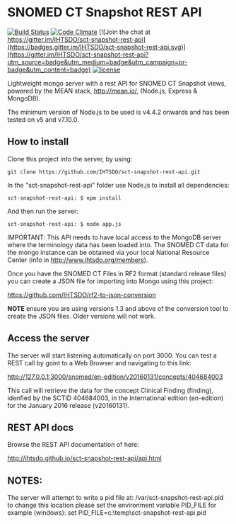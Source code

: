 # SNOMED CT Snapshot REST API

[![Build Status](https://travis-ci.org/IHTSDO/sct-snapshot-rest-api.svg?branch=master)](https://travis-ci.org/IHTSDO/sct-snapshot-rest-api) [![Code Climate](https://codeclimate.com/github/IHTSDO/sct-snapshot-rest-api/badges/gpa.svg)](https://codeclimate.com/github/IHTSDO/sct-snapshot-rest-api) [![Join the chat at https://gitter.im/IHTSDO/sct-snapshot-rest-api](https://badges.gitter.im/IHTSDO/sct-snapshot-rest-api.svg)](https://gitter.im/IHTSDO/sct-snapshot-rest-api?utm_source=badge&utm_medium=badge&utm_campaign=pr-badge&utm_content=badge) [![license](https://img.shields.io/badge/license-Apache2-blue.svg)]()

Lightweight mongo server with a rest API for SNOMED CT Snapshot views, powered by the MEAN stack, <http://mean.io/>, (Node.js, Express & MongoDB).

The minimum version of Node.js to be used is v4.4.2 onwards and has been tested on v5 and v7.10.0.

## How to install

Clone this project into the server, by using:

```
git clone https://github.com/IHTSDO/sct-snapshot-rest-api.git
```

In the "sct-snapshot-rest-api" folder use Node.js to install all dependencies:

```
sct-snapshot-rest-api: $ npm install
```

And then run the server:

```
sct-snapshot-rest-api: $ node app.js
```

IMPORTANT: This API needs to have local access to the MongoDB server where the terminology data has been loaded into. The SNOMED CT data for the mongo instance can be obtained via your local National Resource Center (info in <http://www.ihtsdo.org/members>).

Once you have the SNOMED CT Files in RF2 format (standard release files) you can create a JSON file for importing into Mongo using this project:

<https://github.com/IHTSDO/rf2-to-json-conversion>

**NOTE** ensure you are using versions 1.3 and above of the conversion tool to create the JSON files. Older versions will not work.

## Access the server

The server will start listening automatically on port 3000\. You can test a REST call by goint to a Web Browser and navigating to this link:

<http://127.0.0.1:3000/snomed/en-edition/v20160131/concepts/404684003>

This call will retrieve the data for the concept Clinical Finding (finding), idenfied by the SCTID 404684003, in the International edition (en-edition) for the January 2016 release (v20160131).

## REST API docs

Browse the REST API documentation of here:

<http://ihtsdo.github.io/sct-snapshot-rest-api/api.html>

## NOTES:

The server will attempt to write a pid file at: /var/sct-snapshot-rest-api.pid to change this location please set the environment variable PID_FILE for example (windows): set PID_FILE=c:\temp\sct-snapshot-rest-api.pid
